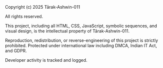 Copyright (c) 2025 Tārak-Ashwin-011

All rights reserved.

This project, including all HTML, CSS, JavaScript, symbolic sequences, and visual design, is the intellectual property of Tārak-Ashwin-011.

Reproduction, redistribution, or reverse-engineering of this project is strictly prohibited. Protected under international law including DMCA, Indian IT Act, and GDPR.

Developer activity is tracked and logged.
